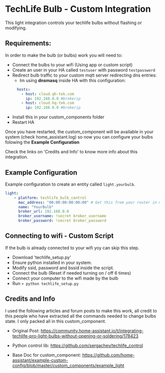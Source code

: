 # TechLife Bulb - Custom Integration
This light integration controls your techlife bulbs without flashing or modifying.


## Requirements:

In order to make the bulb (or bulbs) work you will need to:

- Connect the bulbs to your wifi (Using app or custom script)
- Create an user in your HA called `testuser` with password `testpassword` 
- Redirect bulb traffic to your custom mqtt server redirecting dns entries:
  - Im using **dnsmasq** inside HA with this configuration:
  ``` yaml
    hosts:
      - host: cloud.qh-tek.com
        ip: 192.168.0.0 #brokerip
      - host: cloud.hq-tek.com
        ip: 192.168.0.0 #brokerip
  ```
- Install this in your custom_components folder
- Restart HA


Once you have restarted, the custom_component will be available in your system (check home_assistant.log) so now you can configure your bulbs folowing the **Example Configuration**

Check the links on 'Credits and Info' to know more info about this integration.



## Example Configuration

Example configuration to create an entity called `light.yourbulb`.

``` yaml
light: 
    - platform: techlife_bulb_control
      mac_address: "00:00:00:00:00:00" # Get this from your router in my case lights have this name: lwipr91h_sta
      name: "YourBulb"
      broker_url: 192.168.0.0
      broker_username: !secret broker_username
      broker_password: !secret broker_password
```


## Connecting to wifi - Custom Script

If the bulb is already connected to your wifi yoy can skip this step.
- Download 'techlife_setup.py'
- Ensure python installed in your system.
- Modify ssid, password and bssid inside the script.
- Connect the bulb (Reset if needed turning on / off 6 times)
- Connect your computer to the wifi made by the bulb
- Run `> python techlife_setup.py`


## Credits and Info
I used the following articles and forum posts to make this work, all credit to this people who have extracted all the commands needed to change bulbs state. I only packed all in this custom_component.

- Original Post: https://community.home-assistant.io/t/integrating-techlife-pro-light-bulbs-without-opening-or-soldering/178423


- Python control lib: https://github.com/sergachev/techlife_control


- Base Doc for custom_component: https://github.com/home-assistant/example-custom-config/blob/master/custom_components/example_light






